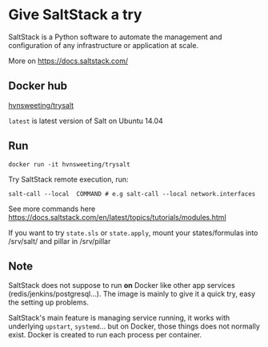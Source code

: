 # Give SaltStack a try

SaltStack is a Python software to automate the management and configuration of
any infrastructure or application at scale.

More on https://docs.saltstack.com/

## Docker hub

[hvnsweeting/trysalt](https://hub.docker.com/r/hvnsweeting/trysalt/)

`latest` is latest version of Salt on Ubuntu 14.04

## Run

```
docker run -it hvnsweeting/trysalt
```

Try SaltStack remote execution, run:

```
salt-call --local  COMMAND # e.g salt-call --local network.interfaces
```

See more commands here
https://docs.saltstack.com/en/latest/topics/tutorials/modules.html

If you want to try `state.sls` or `state.apply`,
mount your states/formulas into /srv/salt/ and pillar in /srv/pillar

## Note
SaltStack does not suppose to run **on** Docker like other app services
(redis/jenkins/postgresql...). The image is mainly to give it a quick try,
easy the setting up problems.

SaltStack's main feature is managing service running, it works with underlying
`upstart`, `systemd`... but on Docker, those things does not normally exist.
Docker is created to run each process per container.
